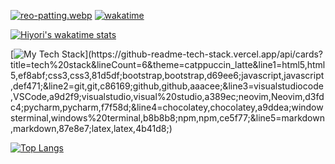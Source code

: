 [![reo-patting.webp](https://i.postimg.cc/RFM2CQFY/reo-patting.webp)](https://postimg.cc/mc5m8973) [![wakatime](https://wakatime.com/badge/user/49dba2c5-26e1-43a7-9d07-e0f8613d1227.svg)](https://wakatime.com/@49dba2c5-26e1-43a7-9d07-e0f8613d1227)

[![Hiyori's wakatime stats](https://github-readme-stats.vercel.app/api/wakatime?username=hiyori&range=last_year&is_including_today=true&theme=catppuccin_latte)](https://github.com/anuraghazra/github-readme-stats#wakatime-week-stats)

[![My Tech Stack](https://github-readme-tech-stack.vercel.app/api/cards?title=tech%20stack&lineCount=6&theme=catppuccin_latte&line1=html5,html5,ef8abf;css3,css3,81d5df;bootstrap,bootstrap,d69ee6;javascript,javascript,def471;&line2=git,git,c86169;github,github,aaacee;&line3=visualstudiocode,VSCode,a9d2f9;visualstudio,visual%20studio,a389ec;neovim,Neovim,d3fdc4;pycharm,pycharm,f7f58d;&line4=chocolatey,chocolatey,a9ddea;windowsterminal,windows%20terminal,b8b8b8;npm,npm,ce5f77;&line5=markdown,markdown,87e8e7;latex,latex,4b41d8;)](https://github-readme-tech-stack.vercel.app/api/cards?title=tech%20stack&lineCount=6&theme=catppuccin_latte&line1=html5,html5,ef8abf;css3,css3,81d5df;bootstrap,bootstrap,d69ee6;javascript,javascript,def471;&line2=git,git,c86169;github,github,aaacee;&line3=visualstudiocode,VSCode,a9d2f9;visualstudio,visual%20studio,a389ec;neovim,Neovim,d3fdc4;pycharm,pycharm,f7f58d;&line4=chocolatey,chocolatey,a9ddea;windowsterminal,windows%20terminal,b8b8b8;npm,npm,ce5f77;&line5=markdown,markdown,87e8e7;latex,latex,4b41d8;)

[![Top Langs](https://github-readme-stats.vercel.app/api/top-langs/?username=hiyorijl&layout=compact&theme=catppuccin_latte&show_icons=true)](https://github.com/anuraghazra/github-readme-stats#top-languages-card)
